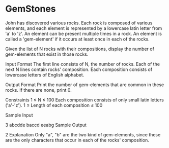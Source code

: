 GemStones
=========

John has discovered various rocks. Each rock is composed of various elements, and each element is represented by a lowercase latin letter from 'a' to 'z'. An element can be present multiple times in a rock. An element is called a 'gem-element' if it occurs at least once in each of the rocks.

Given the list of N rocks with their compositions, display the number of gem-elements that exist in those rocks.

Input Format 
The first line consists of N, the number of rocks. 
Each of the next N lines contain rocks' composition. Each composition consists of lowercase letters of English alphabet.

Output Format 
Print the number of gem-elements that are common in these rocks. If there are none, print 0.

Constraints 
1 ≤ N ≤ 100 
Each composition consists of only small latin letters ('a'-'z'). 
1 ≤ Length of each composition ≤ 100

Sample Input

3
abcdde
baccd
eeabg
Sample Output

2
Explanation 
Only "a", "b" are the two kind of gem-elements, since these are the only characters that occur in each of the rocks' composition.
